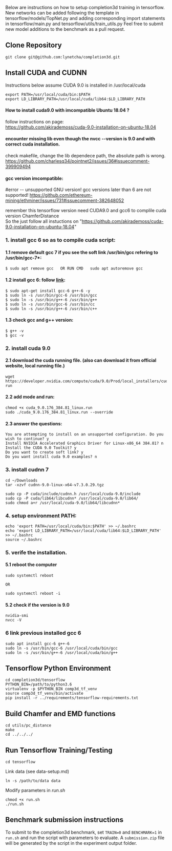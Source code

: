<!--
 * @Author: ViolinSolo
 * @Date: 2022-02-26 17:44:36
 * @LastEditTime: 2022-02-27 12:52:13
 * @LastEditors: ViolinSolo
 * @Description: 
 * @FilePath: /GitHub/completion3d/tensorflow-setup.md
-->
Below are instructions on how to setup completion3d training in tensorflow.
New networks can be added following the template in tensorflow/models/TopNet.py 
and adding corresponding import statements in tensorflow/main.py and 
tensorflow/utils/train_utils.py Feel free to submit new model additions to the 
benchmark as a pull request.

## Clone Repository

```
git clone git@github.com:lynetcha/completion3d.git
```

## Install CUDA and CUDNN

Instructions below assume CUDA 9.0 is installed in /usr/local/cuda

```
export PATH=/usr/local/cuda/bin:$PATH
export LD_LIBRARY_PATH=/usr/local/cuda/lib64:$LD_LIBRARY_PATH
```

#### How to install cuda9.0 with imcompatible Ubuntu 18.04 ?
follow instructions on page:  
https://github.com/akirademoss/cuda-9.0-installation-on-ubuntu-18.04

#### encounter missing lib even though the nvcc --version is 9.0 and with correct cuda installation.
check makefile, change the lib dependece path, the absolute path is wrong.
https://github.com/charlesq34/pointnet2/issues/36#issuecomment-399909494


#### gcc version imcompatible:
#error -- unsupported GNU version! gcc versions later than 6 are not supported!
https://github.com/ethereum-mining/ethminer/issues/731#issuecomment-382648052

remember this tensorflow version need CUDA9.0 and gcc6 to complile cuda version ChamferDistance  
So the just follow all instuctions on "https://github.com/akirademoss/cuda-9.0-installation-on-ubuntu-18.04"  

### 1. install gcc 6 so as to compile cuda script:
#### 1.1 remove default gcc 7 if you see the soft link /usr/bin/gcc refering to /usr/bin/gcc-7*:
```
$ sudo apt remove gcc   OR RUN CMD   sudo apt autoremove gcc
```
#### 1.2 install gcc 6: follow [link](https://stackoverflow.com/questions/65605972/cmake-unsupported-gnu-version-gcc-versions-later-than-8-are-not-supported):
```
$ sudo apt-get install gcc-6 g++-6 -y
$ sudo ln -s /usr/bin/gcc-6 /usr/bin/gcc
$ sudo ln -s /usr/bin/g++-6 /usr/bin/g++
$ sudo ln -s /usr/bin/gcc-6 /usr/bin/cc
$ sudo ln -s /usr/bin/g++-6 /usr/bin/c++
```
#### 1.3 check gcc and g++ version:
```
$ g++ -v
$ gcc -v
```
### 2. install cuda 9.0
#### 2.1 download the cuda running file. (also can download it from official website, local running file.)
```
wget https://developer.nvidia.com/compute/cuda/9.0/Prod/local_installers/cuda_9.0.176_384.81_linux-run
```
#### 2.2 add mode and run:
```
chmod +x cuda_9.0.176_384.81_linux.run 
sudo ./cuda_9.0.176_384.81_linux.run --override
```
#### 2.3 answer the questions:
```
You are attempting to install on an unsupported configuration. Do you wish to continue? y
Install NVIDIA Accelerated Graphics Driver for Linux-x86_64 384.81? n
Install the CUDA 9.0 Toolkit? y
Do you want to create soft link? y
Do you want install cuda 9.0 examples? n
```
### 3. install cudnn 7
```
cd ~/Downloads
tar -xzvf cudnn-9.0-linux-x64-v7.3.0.29.tgz

sudo cp -P cuda/include/cudnn.h /usr/local/cuda-9.0/include
sudo cp -P cuda/lib64/libcudnn* /usr/local/cuda-9.0/lib64/
sudo chmod a+r /usr/local/cuda-9.0/lib64/libcudnn*
```
### 4. setup environment PATH:
```
echo 'export PATH=/usr/local/cuda/bin:$PATH' >> ~/.bashrc
echo 'export LD_LIBRARY_PATH=/usr/local/cuda/lib64:$LD_LIBRARY_PATH' >> ~/.bashrc
source ~/.bashrc
```
### 5. verife the installation.
#### 5.1 reboot the computer
```
sudo systemctl reboot

OR

sudo systemctl reboot -i
```
#### 5.2 check if the version is 9.0
```
nvidia-smi
nvcc -V
```
### 6 link previous installed gcc 6
```
sudo apt install gcc-6 g++-6
sudo ln -s /usr/bin/gcc-6 /usr/local/cuda/bin/gcc
sudo ln -s /usr/bin/g++-6 /usr/local/cuda/bin/g++
```


## Tensorflow Python Environment

```
cd completion3d/tensorflow
PYTHON_BIN=/path/to/python3.6
virtualenv -p $PYTHON_BIN comp3d_tf_venv
source comp3d_tf_venv/bin/activate
pip install -r ../requirements/tensorflow-requirements.txt

```

## Build Chamfer and EMD functions

```
cd utils/pc_distance
make
cd ../../../
```

## Run Tensorflow Training/Testing

```
cd tensorflow
```

Link data (see data-setup.md)

```
ln -s /path/to/data data
```

Modify parameters in *run.sh*

```
chmod +x run.sh
./run.sh
```

## Benchmark submission instructions

To submit to the completion3d benchmark, set ```TRAIN=0``` and ```BENCHMARK=1``` in ```run.sh``` and run the script with parameters to evaluate. A ```submission.zip``` file will be generated by the script in the experiment output folder.
